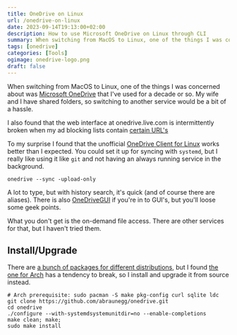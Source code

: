```yaml
---
title: OneDrive on Linux
url: /onedrive-on-linux
date: 2023-09-14T19:13:00+02:00
description: How to use Microsoft OneDrive on Linux through CLI
summary: When switching from MacOS to Linux, one of the things I was concerned about was Microsoft OneDrive that I've used for a decade or so. I found the using an unofficial CLI works really well.
tags: [onedrive]
categories: [Tools]
ogimage: onedrive-logo.png
draft: false
---
```


When switching from MacOS to Linux, one of the things I was concerned about was [Microsoft OneDrive][2] that I've used for a decade or so. My wife and I have shared folders, so switching to another service would be a bit of a hassle. 

I also found that the web interface at onedrive.live.com is intermittently broken when my ad blocking lists contain [certain URL's](https://learn.microsoft.com/en-us/sharepoint/required-urls-and-ports) 

To my surprise I found that the unofficial [OneDrive Client for Linux][1] works better than I expected. You could set it up for syncing with `systemd`, but I really like using it like `git` and not having an always running service in the background. 

```
onedrive --sync -upload-only
```

A lot to type, but with history search, it's quick (and of course there are aliases). There is also [OneDriveGUI][5] if you're in to GUI's, but you'll loose some geek points.

What you don't get is the on-demand file access. There are other services for that, but I haven't tried them. 

## Install/Upgrade

There are [a bunch of packages for different distributions][3], but I found [the one for Arch][4] has a tendency to break, so I install and upgrade it from source instead.

```
# Arch prerequisite: sudo pacman -S make pkg-config curl sqlite ldc
git clone https://github.com/abraunegg/onedrive.git
cd onedrive
./configure --with-systemdsystemunitdir=no --enable-completions
make clean; make;
sudo make install
``````

[1]: https://github.com/abraunegg/onedrive
[2]: https://onedrive.com
[3]: https://github.com/abraunegg/onedrive/blob/master/docs/INSTALL.md
[4]: https://aur.archlinux.org/packages/onedrive-abraunegg
[5]: https://github.com/bpozdena/OneDriveGUI
